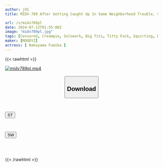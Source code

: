 ```yaml
---
author: j91
title: MIDV-789 After Getting Caught Up In Some Neighborhood Trouble, She Was Forced To Take Part In A Sexual Harassment Party Held By The Local Community, Where She Had A Creampie Orgy With The Virile Old Men Until The Early Hours Of The Morning. Fumika Nakayama

url: /v/midv789pl
date: 2024-07-12T01:55:00Z
image: "midv789pl.jpg"
tags: [Censored, Creampie, Solowork, Big Tits, Titty Fuck, Squirting, Promiscuity	]
maker: [MOODYZ]
actress: [ Nakayama Fumika ]
---
```



{{< rawhtml >}}

<div class="video" data-videoid="bvgWvovwYyHRb6">
    <a href="javascript:;">
        <img src="/v/midv789pl/midv789pl.jpg" width="WIDTH" height="HEIGHT" alt="midv789pl.mp4" loading="lazy">
    </a>
</div>

<script type="text/javascript" src="https://j91.asia/asset/on-demand-st.js"></script>

<br>
  <link rel="stylesheet" href="https://j91.asia/asset/bs5.css">
  
  <center>
  <button class="btn btn-primary" type="button" data-bs-toggle="collapse" data-bs-target=".multi-collapse" aria-expanded="false" aria-controls="multiCollapseExample1 multiCollapseExample2"><h2>Download</h2></button></center>
</p>
<div class="row">
  <div class="col">
    <div class="collapse multi-collapse" id="multiCollapseExample1">
      <div class="card card-body">
	      	      <br>
<div class="buttons">  
<p><a href="/v/midv789pl/st.html" target="_blank"><button class="btn-hover color-3"><i class="fa fa-download"></i> ST</button></a></p></div>
    </div>
  </div>
</div>
  <div class="col">
    <div class="collapse multi-collapse" id="multiCollapseExample2">
      <div class="card card-body">
	      <br>
<div class="buttons">
<p><a href="/v/midv789pl/sw.html" target="_blank"><button class="btn-hover color-2"><i class="fa fa-download"></i> SW</button></a></p></div>
<br><br>
      </div>
    </div>
  </div>
</div>

{{< /rawhtml >}}